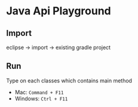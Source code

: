 # Java Api Playground

## Import

eclipse -> import -> existing gradle project

## Run

Type on each classes which contains main method

- Mac: `Command + F11`
- Windows: `Ctrl + F11`
